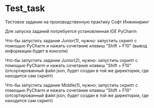 # Test_task
Тестовое задание на производственную практику Софт Инжиниринг

Для запуска заданий потребуется установленная IDE PyCharm

Что-бы запустить задание Junior(1), нужно:
    запустить скрипт с помощью PyCharm и нажать сочетание клавиш "Shift + F10" 
    (вывод информации будет в консоли)

Что-бы запустить задание Junior(2), нужно:
    запустить скрипт с помощью PyCharm и нажать сочетание клавиш "Shift + F10" 
    (отсортированный файл json, будет создан в той же директории, где находится сам скрипт)

Что-бы запустить задание Middle(1), нужно:
    запустить скрипт с помощью PyCharm и нажать сочетание клавиш "Shift + F10" 
    (отсортированный файл json, будет создан в той же директории, где находится сам скрипт)



